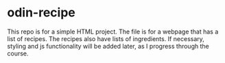 # odin-recipe

This repo is for a simple HTML project. The file is for a webpage that has a list of recipes.
The recipes also have lists of ingredients. If necessary, styling and js functionality will be
added later, as I progress through the course.

